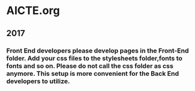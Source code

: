 <h1>AICTE.org</h1>
<h2>2017</h2>
<h3> Front End developers please develop pages in the Front-End folder. Add your css files to the stylesheets folder,fonts to fonts and so on. Please do not call the css folder as css anymore. This setup is more convenient for the Back End developers to utilize.</h3>
